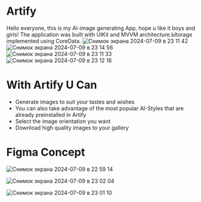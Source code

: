 # Artify 
Hello everyone, this is my AI-image generating App, hope u like it boys and girls!
The application was built with UIKit and MVVM architecture.Ыtorage implemented using CoreData.
![Снимок экрана 2024-07-09 в 23 11 42](https://github.com/H8K-iOS/Artify/assets/147388544/147e94aa-573b-4ae1-8c84-5b480048c411)
![Снимок экрана 2024-07-09 в 23 14 56](https://github.com/H8K-iOS/Artify/assets/147388544/cc894c7c-6718-4c26-97b6-fb41d9010807)
![Снимок экрана 2024-07-09 в 23 11 33](https://github.com/H8K-iOS/Artify/assets/147388544/0a774fbf-fe46-46b8-9608-98bebcde2e96)
![Снимок экрана 2024-07-09 в 23 12 16](https://github.com/H8K-iOS/Artify/assets/147388544/4be03fe0-841e-4afa-9778-ca54efc6e2a1)





# With Artify U Can
- Generate images to suit your tastes and wishes
- You can also take advantage of the most popular AI-Styles that are already preinstalled in Artify
- Select the image orientation you want 
- Download high quality images to your gallery

# Figma Concept
![Снимок экрана 2024-07-09 в 22 59 14](https://github.com/H8K-iOS/Artify/assets/147388544/896c5034-5fca-4b81-8755-4045d3f425e2)


![Снимок экрана 2024-07-09 в 23 02 04](https://github.com/H8K-iOS/Artify/assets/147388544/9ba360bb-a3cb-4cd2-90bf-bd43a9f84e29)



![Снимок экрана 2024-07-09 в 23 01 10](https://github.com/H8K-iOS/Artify/assets/147388544/75721c6e-2b09-4995-b62f-52244f215ad5)
